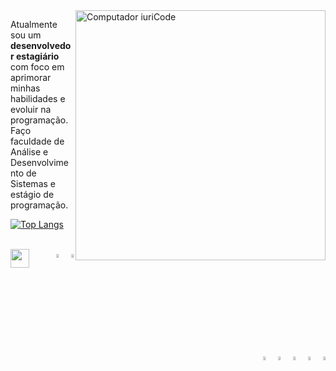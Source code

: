 

<img src="https://raw.githubusercontent.com/MicaelliMedeiros/micaellimedeiros/master/image/computer-illustration.png" min-width="400px" max-width="400px" width="400px" align="right" alt="Computador iuriCode">

<p align="left"> 
  Atualmente sou um <strong>desenvolvedor estagiário</strong> com foco em<br> aprimorar minhas habilidades e evoluir na programação.<br>
  Faço faculdade de Análise e Desenvolvimento de Sistemas e estágio de programação.
</p>

[![Top Langs](https://github-readme-stats.vercel.app/api/top-langs/?username=luczz1&theme=github_dark&layout=compact)](https://github.com/luczz1/github-readme-stats)

<div style="display: inline_block"><br>
  <a href="https://www.linkedin.com/in/lucaslcs1/"><img align="left" height="30" width="30" src="https://cdn-icons-png.flaticon.com/512/145/145807.png"></a> 
  
  <div style="text-align: right">
    <img width="4%" src="https://cdn.jsdelivr.net/gh/devicons/devicon/icons/html5/html5-original.svg" />
    <img width="4%" src="https://cdn.jsdelivr.net/gh/devicons/devicon/icons/css3/css3-original.svg" />
    <img width="4%" src="https://cdn.jsdelivr.net/gh/devicons/devicon/icons/bootstrap/bootstrap-original.svg" /> 
    <img width="4%" src="https://cdn.jsdelivr.net/gh/devicons/devicon/icons/javascript/javascript-original.svg" />
    <img width="4%" src="https://cdn.jsdelivr.net/gh/devicons/devicon/icons/typescript/typescript-original.svg" />
    <img width="4%" src="https://cdn.jsdelivr.net/gh/devicons/devicon/icons/angularjs/angularjs-plain.svg" />
    <img width="4%" src="https://cdn.jsdelivr.net/gh/devicons/devicon/icons/mysql/mysql-original.svg" />
  </div>
</div>

